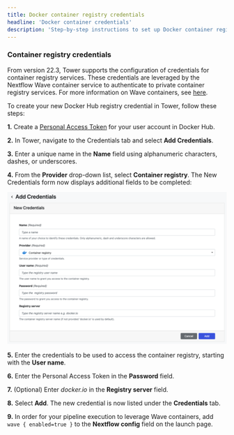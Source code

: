 ```yaml
---
title: Docker container registry credentials
headline: 'Docker container credentials'
description: 'Step-by-step instructions to set up Docker container registry credentials in Nextflow Tower.'
---
```


### Container registry credentials 

From version 22.3, Tower supports the configuration of credentials for container registry services. These credentials are leveraged by the Nextflow Wave container service to authenticate to private container registry services. For more information on Wave containers, see [here](https://www.nextflow.io/docs/latest/wave.html).

To create your new Docker Hub registry credential in Tower, follow these steps:

**1.** Create a [Personal Access Token](https://docs.docker.com/docker-hub/access-tokens/) for your user account in Docker Hub.

**2.** In Tower, navigate to the Credentials tab and select **Add Credentials**. 

**3.** Enter a unique name in the **Name** field using alphanumeric characters, dashes, or underscores. 

**4.** From the **Provider** drop-down list, select **Container registry**. The New Credentials form now displays additional fields to be completed: 

![](_images/container_registry_credentials_blank.png)

**5.** Enter the credentials to be used to access the container registry, starting with the **User name**.

**6.** Enter the Personal Access Token in the **Password** field.

**7.** (Optional) Enter _docker.io_ in the **Registry server** field.

**8.** Select **Add**. The new credential is now listed under the **Credentials** tab.

**9.** In order for your pipeline execution to leverage Wave containers, add `wave { enabled=true }` to the **Nextflow config** field on the launch page. 